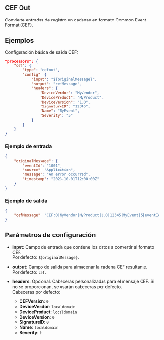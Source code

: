 ## CEF Out

Convierte entradas de registro en cadenas en formato Common Event Format (CEF).

## Ejemplos

Configuración básica de salida CEF:
```json
"processors": {
	"cef": {
		"type": "cefout",
		"config": {
			"input": "${originalMessage}",
			"output": "cefMessage",
			"headers": {
				"DeviceVendor": "MyVendor",
				"DeviceProduct": "MyProduct",
				"DeviceVersion": "1.0",
				"SignatureID": "12345",
				"Name": "MyEvent",
				"Severity": "5"
			}
		}
	}
}
```

### Ejemplo de entrada
```json
{
	"originalMessage": {
		"eventId": "1001",
		"source": "Application",
		"message": "An error occurred",
		"timestamp": "2023-10-01T12:00:00Z"
	}
}
```

### Ejemplo de salida
```json
{
	"cefMessage": "CEF:0|MyVendor|MyProduct|1.0|12345|MyEvent|5|eventId=1001 source=Application message=An error occurred timestamp=2023-10-01T12:00:00Z"
}
```

## Parámetros de configuración

* **input**: Campo de entrada que contiene los datos a convertir al formato CEF.  
  Por defecto: `${originalMessage}`.

* **output**: Campo de salida para almacenar la cadena CEF resultante.  
  Por defecto: `cef`.

* **headers**: Opcional. Cabeceras personalizadas para el mensaje CEF. Si no se proporcionan, se usarán cabeceras por defecto.  
  Cabeceras por defecto:
  - **CEFVersion**: `0`
  - **DeviceVendor**: `localdomain`
  - **DeviceProduct**: `localdomain`
  - **DeviceVersion**: `0`
  - **SignatureID**: `0`
  - **Name**: `localdomain`
  - **Severity**: `0`

